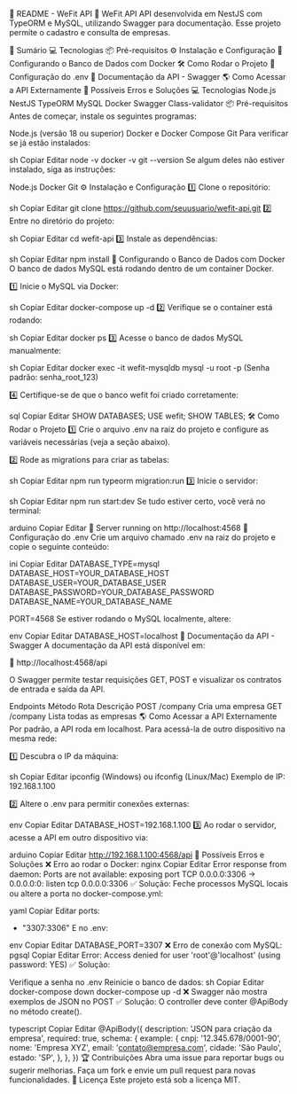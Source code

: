 📌 README - WeFit API
🚀 WeFit API
API desenvolvida em NestJS com TypeORM e MySQL, utilizando Swagger para documentação. Esse projeto permite o cadastro e consulta de empresas.

📜 Sumário
💻 Tecnologias
📦 Pré-requisitos
⚙️ Instalação e Configuração
🐳 Configurando o Banco de Dados com Docker
🛠️ Como Rodar o Projeto
🔧 Configuração do .env
📖 Documentação da API - Swagger
🌎 Como Acessar a API Externamente
🐞 Possíveis Erros e Soluções
💻 Tecnologias
Node.js
NestJS
TypeORM
MySQL
Docker
Swagger
Class-validator
📦 Pré-requisitos
Antes de começar, instale os seguintes programas:

Node.js (versão 18 ou superior)
Docker e Docker Compose
Git
Para verificar se já estão instalados:

sh
Copiar
Editar
node -v
docker -v
git --version
Se algum deles não estiver instalado, siga as instruções:

Node.js
Docker
Git
⚙️ Instalação e Configuração
1️⃣ Clone o repositório:

sh
Copiar
Editar
git clone https://github.com/seuusuario/wefit-api.git
2️⃣ Entre no diretório do projeto:

sh
Copiar
Editar
cd wefit-api
3️⃣ Instale as dependências:

sh
Copiar
Editar
npm install
🐳 Configurando o Banco de Dados com Docker
O banco de dados MySQL está rodando dentro de um container Docker.

1️⃣ Inicie o MySQL via Docker:

sh
Copiar
Editar
docker-compose up -d
2️⃣ Verifique se o container está rodando:

sh
Copiar
Editar
docker ps
3️⃣ Acesse o banco de dados MySQL manualmente:

sh
Copiar
Editar
docker exec -it wefit-mysqldb mysql -u root -p
(Senha padrão: senha_root_123)

4️⃣ Certifique-se de que o banco wefit foi criado corretamente:

sql
Copiar
Editar
SHOW DATABASES;
USE wefit;
SHOW TABLES;
🛠️ Como Rodar o Projeto
1️⃣ Crie o arquivo .env na raiz do projeto e configure as variáveis necessárias (veja a seção abaixo).

2️⃣ Rode as migrations para criar as tabelas:

sh
Copiar
Editar
npm run typeorm migration:run
3️⃣ Inicie o servidor:

sh
Copiar
Editar
npm run start:dev
Se tudo estiver certo, você verá no terminal:

arduino
Copiar
Editar
🚀 Server running on http://localhost:4568
🔧 Configuração do .env
Crie um arquivo chamado .env na raiz do projeto e copie o seguinte conteúdo:

ini
Copiar
Editar
DATABASE_TYPE=mysql
DATABASE_HOST=YOUR_DATABASE_HOST
DATABASE_USER=YOUR_DATABASE_USER
DATABASE_PASSWORD=YOUR_DATABASE_PASSWORD
DATABASE_NAME=YOUR_DATABASE_NAME

PORT=4568
Se estiver rodando o MySQL localmente, altere:

env
Copiar
Editar
DATABASE_HOST=localhost
📖 Documentação da API - Swagger
A documentação da API está disponível em:

🔗 http://localhost:4568/api

O Swagger permite testar requisições GET, POST e visualizar os contratos de entrada e saída da API.

Endpoints
Método	Rota	Descrição
POST	/company	Cria uma empresa
GET	/company	Lista todas as empresas
🌎 Como Acessar a API Externamente
Por padrão, a API roda em localhost. Para acessá-la de outro dispositivo na mesma rede:

1️⃣ Descubra o IP da máquina:

sh
Copiar
Editar
ipconfig (Windows) ou ifconfig (Linux/Mac)
Exemplo de IP: 192.168.1.100

2️⃣ Altere o .env para permitir conexões externas:

env
Copiar
Editar
DATABASE_HOST=192.168.1.100
3️⃣ Ao rodar o servidor, acesse a API em outro dispositivo via:

arduino
Copiar
Editar
http://192.168.1.100:4568/api
🐞 Possíveis Erros e Soluções
❌ Erro ao rodar o Docker:
nginx
Copiar
Editar
Error response from daemon: Ports are not available: exposing port TCP 0.0.0.0:3306 -> 0.0.0.0:0: listen tcp 0.0.0.0:3306
✅ Solução: Feche processos MySQL locais ou altere a porta no docker-compose.yml:

yaml
Copiar
Editar
ports:
  - "3307:3306"
E no .env:

env
Copiar
Editar
DATABASE_PORT=3307
❌ Erro de conexão com MySQL:
pgsql
Copiar
Editar
Error: Access denied for user 'root'@'localhost' (using password: YES)
✅ Solução:

Verifique a senha no .env
Reinicie o banco de dados:
sh
Copiar
Editar
docker-compose down
docker-compose up -d
❌ Swagger não mostra exemplos de JSON no POST
✅ Solução: O controller deve conter @ApiBody no método create().

typescript
Copiar
Editar
@ApiBody({
  description: 'JSON para criação da empresa',
  required: true,
  schema: {
    example: {
      cnpj: '12.345.678/0001-90',
      nome: 'Empresa XYZ',
      email: 'contato@empresa.com',
      cidade: 'São Paulo',
      estado: 'SP',
    },
  },
})
🏆 Contribuições
Abra uma issue para reportar bugs ou sugerir melhorias.
Faça um fork e envie um pull request para novas funcionalidades.
📄 Licença
Este projeto está sob a licença MIT.